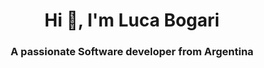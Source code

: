 <h1 align="center">Hi 👋, I'm Luca Bogari</h1>
<h3 align="center">A passionate Software developer from Argentina</h3>

